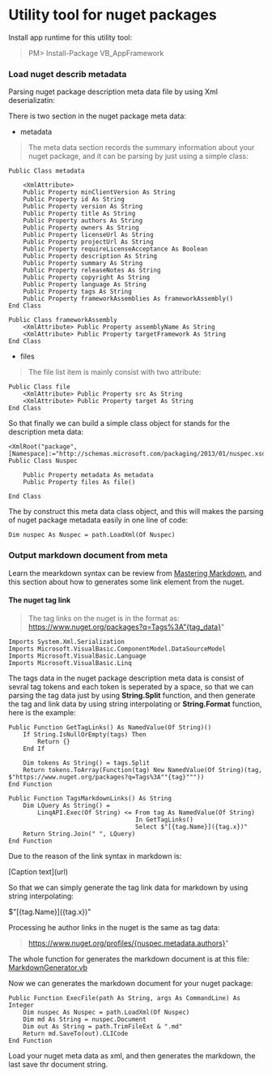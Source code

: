 # Utility tool for nuget packages

Install app runtime for this utility tool:
> PM> Install-Package VB_AppFramework

### Load nuget describ metadata

Parsing nuget package description meta data file by using Xml deserializatin:

There is two section in the nuget package meta data:

+ metadata

> The meta data section records the summary information about your nuget package, and it can be parsing by just using a simple class:

```visualbasic
Public Class metadata

    <XmlAttribute> 
    Public Property minClientVersion As String
    Public Property id As String
    Public Property version As String
    Public Property title As String
    Public Property authors As String
    Public Property owners As String
    Public Property licenseUrl As String
    Public Property projectUrl As String
    Public Property requireLicenseAcceptance As Boolean
    Public Property description As String
    Public Property summary As String
    Public Property releaseNotes As String
    Public Property copyright As String
    Public Property language As String
    Public Property tags As String
    Public Property frameworkAssemblies As frameworkAssembly()
End Class
    
Public Class frameworkAssembly
    <XmlAttribute> Public Property assemblyName As String
    <XmlAttribute> Public Property targetFramework As String
End Class
```

+ files

> The file list item is mainly consist with two attribute:

```visualbasic
Public Class file
    <XmlAttribute> Public Property src As String
    <XmlAttribute> Public Property target As String
End Class
```

So that finally we can build a simple class object for stands for the description meta data:

```visualbasic
<XmlRoot("package", [Namespace]:="http://schemas.microsoft.com/packaging/2013/01/nuspec.xsd")>
Public Class Nuspec

    Public Property metadata As metadata
    Public Property files As file()

End Class
```

The by construct this meta data class object, and this will makes the parsing of nuget package metadata easily in one line of code:

```visualbasic
Dim nuspec As Nuspec = path.LoadXml(Of Nuspec)
```

### Output markdown document from meta
Learn the mearkdown syntax can be review from [Mastering Markdown](https://guides.github.com/features/mastering-markdown/), and this section about how to generates some link element from the nuget.

#### The nuget tag link

> The tag links on the nuget is in the format as:
> https://www.nuget.org/packages?q=Tags%3A"{tag_data}"

```visualbasic
Imports System.Xml.Serialization
Imports Microsoft.VisualBasic.ComponentModel.DataSourceModel
Imports Microsoft.VisualBasic.Language
Imports Microsoft.VisualBasic.Linq
```

The tags data in the nuget package description meta data is consist of sevral tag tokens and each token is seperated by a space, so that we can parsing the tag data just by using **String.Split** function, and then generate the tag and link data by using string interpolating or **String.Format** function, here is the example:

```visualbasic
Public Function GetTagLinks() As NamedValue(Of String)()
    If String.IsNullOrEmpty(tags) Then
        Return {}
    End If

    Dim tokens As String() = tags.Split
    Return tokens.ToArray(Function(tag) New NamedValue(Of String)(tag, $"https://www.nuget.org/packages?q=Tags%3A""{tag}"""))
End Function

Public Function TagsMarkdownLinks() As String
    Dim LQuery As String() =
        LinqAPI.Exec(Of String) <= From tag As NamedValue(Of String)
                                   In GetTagLinks()
                                   Select $"[{tag.Name}]({tag.x})"
    Return String.Join(" ", LQuery)
End Function
```

Due to the reason of the link syntax in markdown is:

\[Caption text\](url)

So that we can simply generate the tag link data for markdown by using string interpolating:

$"\[{tag.Name}\]({tag.x})"

Processing he author links in the nuget is the same as tag data:

> https://www.nuget.org/profiles/{nuspec.metadata.authors}"

The whole function for generates the markdown document is at this file: [MarkdownGenerator.vb](https://github.com/xieguigang/nuget-backup/blob/master/nugetIndex/nuget/MarkdownGenerator.vb)

Now we can generates the markdown document for your nuget package:

```visualbasic
Public Function ExecFile(path As String, args As CommandLine) As Integer
    Dim nuspec As Nuspec = path.LoadXml(Of Nuspec)
    Dim md As String = nuspec.Document
    Dim out As String = path.TrimFileExt & ".md"
    Return md.SaveTo(out).CLICode
End Function
```

Load your nuget meta data as xml, and then generates the markdown, the last save thr document string.
